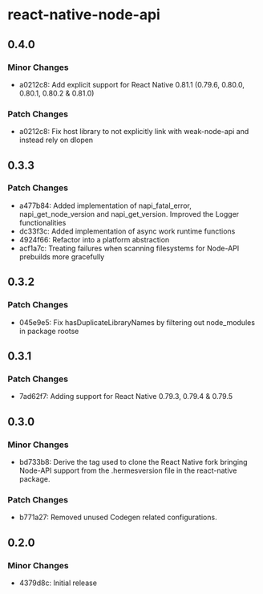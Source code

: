 # react-native-node-api

## 0.4.0

### Minor Changes

- a0212c8: Add explicit support for React Native 0.81.1 (0.79.6, 0.80.0, 0.80.1, 0.80.2 & 0.81.0)

### Patch Changes

- a0212c8: Fix host library to not explicitly link with weak-node-api and instead rely on dlopen

## 0.3.3

### Patch Changes

- a477b84: Added implementation of napi_fatal_error, napi_get_node_version and napi_get_version. Improved the Logger functionalities
- dc33f3c: Added implementation of async work runtime functions
- 4924f66: Refactor into a platform abstraction
- acf1a7c: Treating failures when scanning filesystems for Node-API prebuilds more gracefully

## 0.3.2

### Patch Changes

- 045e9e5: Fix hasDuplicateLibraryNames by filtering out node_modules in package rootse

## 0.3.1

### Patch Changes

- 7ad62f7: Adding support for React Native 0.79.3, 0.79.4 & 0.79.5

## 0.3.0

### Minor Changes

- bd733b8: Derive the tag used to clone the React Native fork bringing Node-API support from the .hermesversion file in the react-native package.

### Patch Changes

- b771a27: Removed unused Codegen related configurations.

## 0.2.0

### Minor Changes

- 4379d8c: Initial release

